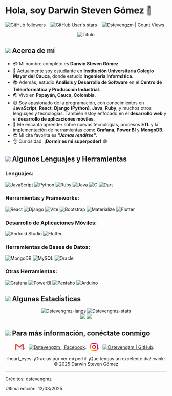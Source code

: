# Hola, soy Darwin Steven Gómez 👋
<img alt="GitHub followers" src="https://img.shields.io/github/followers/dstevengzm?style=social"> &nbsp;&nbsp; 
<img alt="GitHub User's stars" src="https://img.shields.io/github/stars/dstevengzm?style=social"> &nbsp;&nbsp; 
<img alt="Dstevengzm | Count Views" src="https://enemo786q3svfle.m.pipedream.net" />

<div align="center">
  <img src="https://readme-typing-svg.herokuapp.com?font=Architects+Daughter&color=%2338C2FF&size=50&center=true&vCenter=true&height=60&width=600&lines=¡Hola!+Soy+Darwin+Steven+Gómez%3B+Bienvenido+a+mi+perfil!" alt="Título"></img>
</div>

## <img src="https://raw.githubusercontent.com/nixin72/nixin72/master/wave.gif" width="50px"> Acerca de mí

- :credit_card: Mi nombre completo es **Darwin Steven Gómez**
- :school: Actualmente soy estudiante en **Institución Universitaria Colegio Mayor del Cauca**, donde estudio **Ingeniería Informática**.
- :books: Además, estudio **Análisis y Desarrollo de Software** en el **Centro de Teleinformática y Producción Industrial**.
- :earth_asia: Vivo en **Popayán, Cauca, Colombia**.
- :sweat_smile: Soy apasionado de la programación, con conocimientos en **JavaScript**, **React**, **Django (Python)**, **Java**, **Ruby**, y muchos otros lenguajes y tecnologías. También estoy enfocado en el **desarrollo web** y el **desarrollo de aplicaciones móviles**.
- :monocle_face: Me encanta aprender sobre nuevas tecnologías, procesos **ETL** y la implementación de herramientas como **Grafana**, **Power BI** y **MongoDB**.
- :sunglasses: Mi cita favorita es ***"Jamas rendirse"***.
- :ok_hand: Curiosidad: **¡Dormir es mi superpoder!** 😅

## <img src="https://media2.giphy.com/media/QssGEmpkyEOhBCb7e1/giphy.gif?cid=ecf05e47a0n3gi1bfqntqmob8g9aid1oyj2wr3ds3mg700bl&rid=giphy.gif" width="50px"> Algunos Lenguajes y Herramientas

### Lenguajes:
![JavaScript](https://img.shields.io/badge/javascript-%23323330.svg?style=for-the-badge&logo=javascript&logoColor=%23F7DF1E) 
![Python](https://img.shields.io/badge/python-%233776AB.svg?style=for-the-badge&logo=python&logoColor=white) 
![Ruby](https://img.shields.io/badge/ruby-%23191919.svg?style=for-the-badge&logo=ruby&logoColor=white) 
![Java](https://img.shields.io/badge/java-%23ED8B00.svg?style=for-the-badge&logo=java&logoColor=white) 
![C](https://img.shields.io/badge/c-%2300599C.svg?style=for-the-badge&logo=c&logoColor=white) 
![Dart](https://img.shields.io/badge/dart-%230175C2.svg?style=for-the-badge&logo=dart&logoColor=white)

### Herramientas y Frameworks:
![React](https://img.shields.io/badge/react-%2361DAFB.svg?style=for-the-badge&logo=react&logoColor=black) 
![Django](https://img.shields.io/badge/django-%23092E20.svg?style=for-the-badge&logo=django&logoColor=white) 
![Vite](https://img.shields.io/badge/Vite-%234AABFF.svg?style=for-the-badge&logo=vite&logoColor=white) 
![Bootstrap](https://img.shields.io/badge/Bootstrap-%23563D7C.svg?style=for-the-badge&logo=bootstrap&logoColor=white) 
![Materialize](https://img.shields.io/badge/Materialize-%2300333D.svg?style=for-the-badge&logo=materialize&logoColor=white)
![Flutter](https://img.shields.io/badge/Flutter-%230256D3.svg?style=for-the-badge&logo=flutter&logoColor=white)

### Desarrollo de Aplicaciones Móviles:
![Android Studio](https://img.shields.io/badge/Android%20Studio-%233DDC84.svg?style=for-the-badge&logo=android-studio&logoColor=white) 
![Flutter](https://img.shields.io/badge/Flutter-%230256D3.svg?style=for-the-badge&logo=flutter&logoColor=white) 

### Herramientas de Bases de Datos:
![MongoDB](https://img.shields.io/badge/mongodb-%2347A248.svg?style=for-the-badge&logo=mongodb&logoColor=white) 
![MySQL](https://img.shields.io/badge/mysql-%2300A2E8.svg?style=for-the-badge&logo=mysql&logoColor=white) 
![Oracle](https://img.shields.io/badge/oracle-%23F80000.svg?style=for-the-badge&logo=oracle&logoColor=white)

### Otras Herramientas:
![Grafana](https://img.shields.io/badge/Grafana-%23F46800.svg?style=for-the-badge&logo=grafana&logoColor=white)
![PowerBI](https://img.shields.io/badge/Power%20BI-%23F2C811.svg?style=for-the-badge&logo=powerbi&logoColor=white)
![Pentaho](https://img.shields.io/badge/Pentaho-%23458580.svg?style=for-the-badge&logo=pentaho&logoColor=white)
![Arduino](https://img.shields.io/badge/Arduino-%23009B77.svg?style=for-the-badge&logo=arduino&logoColor=white)

## <img src="https://media0.giphy.com/media/cNZqrH5IzOG0xrlWks/giphy.gif?cid=ecf05e47map255q427en9uprqc1sb0unjq5k4fnqg5pmhhs4&rid=giphy.gif&ct=s" width="50px"> Algunas Estadísticas
<div align="center">
  <img height="150em" src="https://github-readme-stats.vercel.app/api/top-langs/?username=Dstevengmz&layout=compact&show_icon=true&theme=algolia" alt="Dstevengmz-langs"/>
  <img height="150em" src="https://github-readme-stats.vercel.app/api/?username=Dstevengmz&layout=compact&show_icon=true&theme=algolia" alt="Dstevengmz-stats"/>
</div>
<div align="center">
  <img src="http://github-readme-streak-stats.herokuapp.com?user=Dstevengmz&theme=algolia&background=0d1117&hide_border=true" />
  <img src="https://activity-graph.herokuapp.com/graph?username=Dstevengmz&theme=react-dark"/>
</div>


## <img src='https://raw.githubusercontent.com/ShahriarShafin/ShahriarShafin/main/Assets/handshake.gif' width="80px"> Para más información, conéctate conmigo
<p align="center">
  <a href="mailto:dsgomez@unimayor.edu.co">
    <img align="center" alt="Dstevengzm | Correo" width="26px" src="https://github.com/SatYu26/SatYu26/blob/master/Assets/Gmail.svg" />
  </a> &nbsp;&nbsp;

  <a href="https://www.facebook.com/dstevengmz0/" target="_blank">
    <img align="center" alt="Dstevengzm | Facebook" width="24px" src="https://upload.wikimedia.org/wikipedia/en/thumb/0/04/Facebook_f_logo_%282021%29.svg/100px-Facebook_f_logo_%282021%29.svg.png" />
  </a> &nbsp;&nbsp;

  <a href="https://www.instagram.com/dstevengmz1/" target="_blank">
    <img align="center" alt="Dstevengzm | Instagram" width="24px" src="https://github.com/SatYu26/SatYu26/blob/master/Assets/Instagram.svg" />
  </a> &nbsp;&nbsp;

  <a href="https://github.com/Dstevengmz" target="_blank">
    <img align="center" alt="Dstevengzm | GitHub" width="26px" src="https://upload.wikimedia.org/wikipedia/commons/thumb/a/ae/Github-desktop-logo-symbol.svg/1024px-Github-desktop-logo-symbol.svg.png" />
  </a> &nbsp;&nbsp;
</p>


<div align="center">
  :heart_eyes: ¡Gracias por ver mi perfil! ¡Que tengas un excelente día! :wink: <br/>
  &copy; 2025 Darwin Steven Gómez
</div>

------

Créditos: [dstevengmz](https://github.com/Dstevengmz)

Última edición: 12/03/2025
